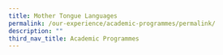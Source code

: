 ```yaml
---
title: Mother Tongue Languages
permalink: /our-experience/academic-programmes/permalink/
description: ""
third_nav_title: Academic Programmes
---
```

